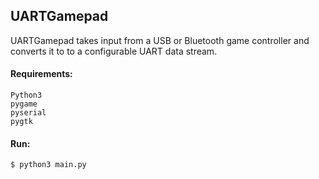 ## UARTGamepad

UARTGamepad takes input from a USB or Bluetooth game controller and converts it to to a configurable UART data stream.
#### Requirements:

```
Python3  
pygame  
pyserial  
pygtk  
```

#### Run:

```
$ python3 main.py
```
